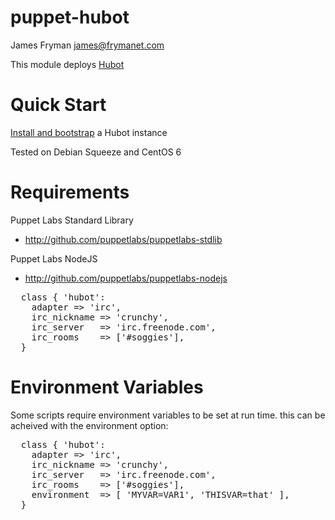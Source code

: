 puppet-hubot
============
James Fryman <james@frymanet.com>

This module deploys [Hubot](https://hubot.github.com)

# Quick Start

[Install and bootstrap](https://hubot.github.com/docs/) a Hubot instance

Tested on Debian Squeeze and CentOS 6

# Requirements

Puppet Labs Standard Library
- http://github.com/puppetlabs/puppetlabs-stdlib

Puppet Labs NodeJS
- http://github.com/puppetlabs/puppetlabs-nodejs

<pre>
  class { 'hubot':
    adapter => 'irc',
    irc_nickname => 'crunchy',
    irc_server   => 'irc.freenode.com',
    irc_rooms    => ['#soggies'],
  }
</pre>

# Environment Variables
Some scripts require environment variables to be set at run time. this can be acheived with the environment option:

<pre>
  class { 'hubot':
    adapter => 'irc',
    irc_nickname => 'crunchy',
    irc_server   => 'irc.freenode.com',
    irc_rooms    => ['#soggies'],
    environment  => [ 'MYVAR=VAR1', 'THISVAR=that' ],
  }
</pre>

